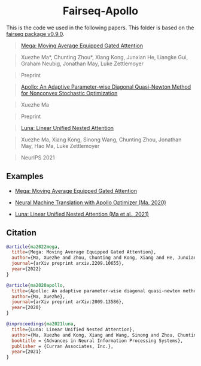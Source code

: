 <h1 align="center">Fairseq-Apollo</h1>

This is the code we used in the following papers. This folder is based on the [fairseq package v0.9.0](https://github.com/pytorch/fairseq/tree/v0.9.0). 

>[Mega: Moving Average Equipped Gated Attention](https://arxiv.org/abs/2209.10655)

>Xuezhe Ma*, Chunting Zhou*, Xiang Kong, Junxian He, Liangke Gui, Graham Neubig, Jonathan May, Luke Zettlemoyer

> Preprint 

>[Apollo: An Adaptive Parameter-wise Diagonal Quasi-Newton Method for Nonconvex Stochastic Optimization](https://arxiv.org/abs/2009.13586)

>Xuezhe Ma

> Preprint 

>[Luna: Linear Unified Nested Attention](https://arxiv.org/abs/2106.01540)

>Xuezhe Ma, Xiang Kong, Sinong Wang, Chunting Zhou, Jonathan May, Hao Ma, Luke Zettlemoyer

> NeurIPS 2021 

## Examples

* [Mega: Moving Average Equipped Gated Attention](https://github.com/XuezheMax/fairseq-apollo/tree/master/examples/mega)

* [Neural Machine Translation with Apollo Optimizer (Ma, 2020)](https://github.com/XuezheMax/fairseq-apollo/tree/master/examples/apollo)

* [Luna: Linear Unified Nested Attention (Ma et al., 2021)](https://github.com/XuezheMax/fairseq-apollo/tree/master/examples/luna)


## Citation

```bibtex
@article{ma2022mega,
  title={Mega: Moving Average Equipped Gated Attention},
  author={Ma, Xuezhe and Zhou, Chunting and Kong, Xiang and He, Junxian and Gui, Liangke and Neubig, Graham and May, Jonathan and Zettlemoyer, Luke},
  journal={arXiv preprint arxiv.2209.10655},
  year={2022}
}

@article{ma2020apollo,
  title={Apollo: An adaptive parameter-wise diagonal quasi-newton method for nonconvex stochastic optimization},
  author={Ma, Xuezhe},
  journal={arXiv preprint arXiv:2009.13586},
  year={2020}
}

@inproceedings{ma2021luna,
  title={Luna: Linear Unified Nested Attention},
  author={Ma, Xuezhe and Kong, Xiang and Wang, Sinong and Zhou, Chunting and May, Jonathan and Ma, Hao and Zettlemoyer, Luke},
  booktitle = {Advances in Neural Information Processing Systems},
  publisher = {Curran Associates, Inc.},
  year={2021}
}
```
